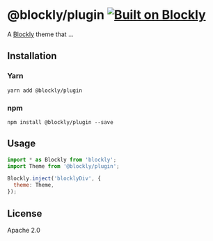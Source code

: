 # @blockly/plugin [![Built on Blockly](https://tinyurl.com/built-on-blockly)](https://github.com/google/blockly)

<!--
  - TODO: Add theme description.
  -->

A [Blockly](https://www.npmjs.com/package/blockly) theme that ...

## Installation

### Yarn

```
yarn add @blockly/plugin
```

### npm

```
npm install @blockly/plugin --save
```

## Usage

```js
import * as Blockly from 'blockly';
import Theme from '@blockly/plugin';

Blockly.inject('blocklyDiv', {
  theme: Theme,
});
```

## License

Apache 2.0
